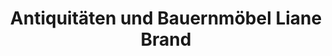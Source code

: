 ---
title: "Antiquitäten und Bauernmöbel Liane Brand"
url: /ramsthal/antiquitaeten-und-bauernmoebel-liane-brand/
shop: Möbel
---